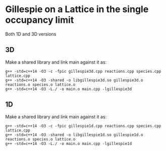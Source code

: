# Gillespie on a Lattice in the single occupancy limit

Both 1D and 3D versions

## 3D

Make a shared library and link main against it as:
```
g++ -std=c++14 -O3 -c -fpic gillespie3d.cpp reactions.cpp species.cpp lattice.cpp
g++ -std=c++14 -O3 -shared -o libgillespie3d.so gillespie3d.o reactions.o species.o lattice.o
g++ -std=c++14 -O3 -L./ -o main.o main.cpp -lgillespie3d
```

## 1D

Make a shared library and link main against it as:
```
g++ -std=c++14 -O3 -c -fpic gillespie1d.cpp reactions.cpp species.cpp lattice.cpp
g++ -std=c++14 -O3 -shared -o libgillespie1d.so gillespie1d.o reactions.o species.o lattice.o
g++ -std=c++14 -O3 -L./ -o main.o main.cpp -lgillespie1d
```